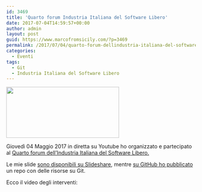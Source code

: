 ```yaml
---
id: 3469
title: 'Quarto forum Industria Italiana del Software Libero'
date: 2017-07-04T14:59:57+00:00
author: admin
layout: post
guid: https://www.marcofromsicily.com/?p=3469
permalink: /2017/07/04/quarto-forum-dellindustria-italiana-del-software-libero/
categories:
  - Eventi
tags:
  - Git
  - Industria Italiana del Software Libero
---
```

<img class="size-medium wp-image-3470 aligncenter" src="https://www.marcofromsicily.com/wp-content/uploads/2017/07/quartoforum-300x136.png" alt="" width="300" height="136" srcset="https://www.marcofromsicily.com/wp-content/uploads/2017/07/quartoforum-300x136.png 300w, https://www.marcofromsicily.com/wp-content/uploads/2017/07/quartoforum.png 768w" sizes="(max-width: 300px) 100vw, 300px" />

Giovedì 04 Maggio 2017 in diretta su Youtube ho organizzato e partecipato al <a href="http://www.industriasoftwarelibero.it/resoconto-quarto-forum-dellindustria-italiana-del-software-libero-forumiisl/" target="_blank" rel="noopener">Quarto forum dell&#8217;Industria Italiana del Software Libero.</a>

Le mie slide <a href="https://www.slideshare.net/marcofromsicily/git-75668611" target="_blank" rel="noopener">sono disponibili su Slideshare</a>, mentre <a href="https://github.com/businessinformatics/risorsegit" target="_blank" rel="noopener">su GitHub ho pubblicato</a> un repo con delle risorse su Git.

Ecco il video degli interventi:



&nbsp;
